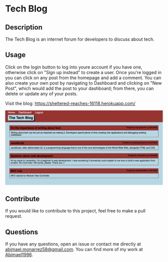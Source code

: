 # Tech Blog

## Description
    
The Tech Blog is an internet forum for developers to discuss about tech.
    
## Usage
    
Click on the login button to log into youre account if you have one, otherwise click on "Sign up instead" to create a user. Once you're logged in you can click on any post from the homepage and add a comment. You can also create your own post by navigating to Dashboard and clicking on "New Post", which would add the post to your dashboard; from there, you can delete or update any of your posts.

Visit the blog: https://sheltered-reaches-16118.herokuapp.com/

![Site screenshot](images/screenshot.png)

## Contribute
    
If you would like to contribute to this project, feel free to make a pull request.
    
## Questions

If you have any questions, open an issue or contact me directly at abimael.monarrez58@gmail.com. You can find more of my work at [Abimael1996](https://github.com/Abimael1996).

